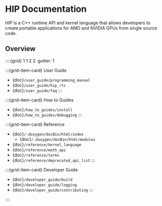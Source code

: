# HIP Documentation

HIP is a C++ runtime API and kernel language that allows developers to create
portable applications for AMD and NVIDIA GPUs from single source code.

## Overview

::::{grid} 1 1 2 2
:gutter: 1

:::{grid-item-card} User Guide
- {doc}`/user_guide/programming_manual`
- {doc}`/user_guide/hip_rtc`
- {doc}`/user_guide/faq`
:::

:::{grid-item-card} How to Guides
- {doc}`/how_to_guides/install`
- {doc}`/how_to_guides/debugging`
:::

:::{grid-item-card} Reference
- {doc}`/.doxygen/docBin/html/index`
  - {doc}`/.doxygen/docBin/html/modules`
- {doc}`/reference/kernel_language`
- {doc}`/reference/math_api`
- {doc}`/reference/terms`
- {doc}`/reference/deprecated_api_list`
:::

:::{grid-item-card} Developer Guide
- {doc}`/developer_guide/build`
- {doc}`/developer_guide/logging`
- {doc}`/developer_guide/contributing`
:::

::::